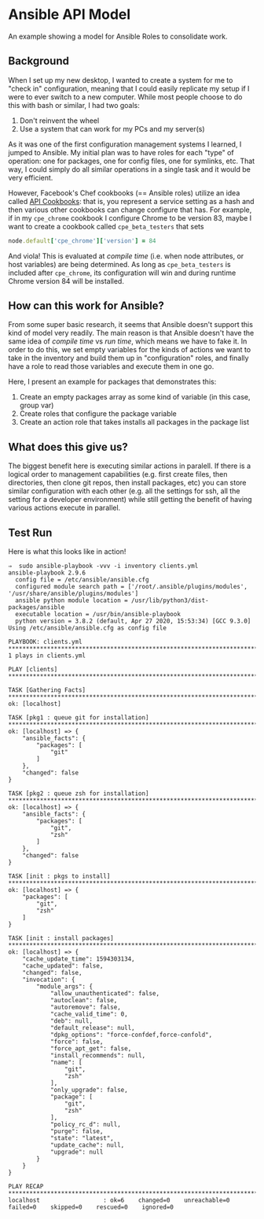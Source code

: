 # Ansible API Model
An example showing a model for Ansible Roles to consolidate work.

## Background
When I set up my new desktop, I wanted to create a system for me to "check in"
configuration, meaning that I could easily replicate my setup if I were to ever
switch to a new computer. While most people choose to do this with bash or
similar, I had two goals:
1. Don't reinvent the wheel
2. Use a system that can work for my PCs and my server(s)

As it was one of the first configuration management systems I learned, I jumped
to Ansible. My initial plan was to have roles for each "type" of operation: one
for packages, one for config files, one for symlinks, etc. That way, I could
simply do all similar operations in a single task and it would be very
efficient.

However, Facebook's Chef cookbooks (== Ansible roles) utilize an idea called [API
Cookbooks](https://github.com/facebook/chef-cookbooks#apis): that is, you
represent a service setting as a hash and then various other cookbooks can
change configure that has. For example, if in my `cpe_chrome` cookbook I
configure Chrome to be version 83, maybe I want to create a cookbook called
`cpe_beta_testers` that sets
```ruby
node.default['cpe_chrome']['version'] = 84
```
And viola! This is evaluated at *compile time* (i.e. when node attributes, or
host variables) are being determined. As long as `cpe_beta_testers` is included
after `cpe_chrome`, its configuration will win and during runtime Chrome version
84 will be installed.

## How can this work for Ansible?
From some super basic research, it seems that Ansible doesn't support this kind
of model very readily. The main reason is that Ansible doesn't have the same
idea of *compile time* vs *run time*, which means we have to fake it. In order
to do this, we set empty variables for the kinds of actions we want to take in
the inventory and build them up in "configuration" roles, and finally have a
role to read those variables and execute them in one go.

Here, I present an example for packages that demonstrates this:
1. Create an empty packages array as some kind of variable (in this case, group
   var)
2. Create roles that configure the package variable
3. Create an action role that takes installs all packages in the package list

## What does this give us?
The biggest benefit here is executing similar actions in paralell. If there is a
logical order to management capabilities (e.g. first create files, then
directories, then clone git repos, then install packages, etc) you can store
similar configuration with each other (e.g. all the settings for ssh, all the
setting for a developer environment) while still getting the benefit of having
various actions execute in parallel.

## Test Run
Here is what this looks like in action!
```
⇒  sudo ansible-playbook -vvv -i inventory clients.yml
ansible-playbook 2.9.6
  config file = /etc/ansible/ansible.cfg
  configured module search path = ['/root/.ansible/plugins/modules', '/usr/share/ansible/plugins/modules']
  ansible python module location = /usr/lib/python3/dist-packages/ansible
  executable location = /usr/bin/ansible-playbook
  python version = 3.8.2 (default, Apr 27 2020, 15:53:34) [GCC 9.3.0]
Using /etc/ansible/ansible.cfg as config file

PLAYBOOK: clients.yml *****************************************************************************************************************************************************************************************
1 plays in clients.yml

PLAY [clients] ************************************************************************************************************************************************************************************************

TASK [Gathering Facts] ****************************************************************************************************************************************************************************************
ok: [localhost]

TASK [pkg1 : queue git for installation] **********************************************************************************************************************************************************************
ok: [localhost] => {
    "ansible_facts": {
        "packages": [
            "git"
        ]
    },
    "changed": false
}

TASK [pkg2 : queue zsh for installation] **********************************************************************************************************************************************************************
ok: [localhost] => {
    "ansible_facts": {
        "packages": [
            "git",
            "zsh"
        ]
    },
    "changed": false
}

TASK [init : pkgs to install] *********************************************************************************************************************************************************************************
ok: [localhost] => {
    "packages": [
        "git",
        "zsh"
    ]
}

TASK [init : install packages] ********************************************************************************************************************************************************************************
ok: [localhost] => {
    "cache_update_time": 1594303134,
    "cache_updated": false,
    "changed": false,
    "invocation": {
        "module_args": {
            "allow_unauthenticated": false,
            "autoclean": false,
            "autoremove": false,
            "cache_valid_time": 0,
            "deb": null,
            "default_release": null,
            "dpkg_options": "force-confdef,force-confold",
            "force": false,
            "force_apt_get": false,
            "install_recommends": null,
            "name": [
                "git",
                "zsh"
            ],
            "only_upgrade": false,
            "package": [
                "git",
                "zsh"
            ],
            "policy_rc_d": null,
            "purge": false,
            "state": "latest",
            "update_cache": null,
            "upgrade": null
        }
    }
}

PLAY RECAP ****************************************************************************************************************************************************************************************************
localhost                  : ok=6    changed=0    unreachable=0    failed=0    skipped=0    rescued=0    ignored=0
```
